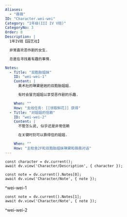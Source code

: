 ```yaml
---
Aliases:
  - "薇薇"
ID: "Character.wei-wei"
Category: "1年级(III IV V班)"
CategoryNo: 3
Order: 8
Description: |
  1年IV班【园艺社】

  非常喜欢恶作剧的女生.

  总是在寻找着有趣的事情.

Notes:
  - Title: "双胞胎姐妹"
    ID: "wei-wei-1"
    Content: |
      美术社的琳黛是她的双胞胎姐姐.

      有时会冒充姐姐以享受恶作剧的乐趣.

    When: ""
    How: "支线任务: [[领取鲜花]] 获得"
  - Title: "对姐姐的信赖"
    ID: "wei-wei-2"
    Content: |
      不管怎么说, 似乎还是非常信赖

      在关键时刻可以靠得住的姐姐.

    When: ""
    How: "主校舍2F和双胞胎姐妹琳黛和薇薇对话"
---
```

```dataviewjs
const character = dv.current();
await dv.view('Character/Description', { character });
```

```dataviewjs
const note = dv.current().Notes[0];
await dv.view('Character/Note', { note });
```
^wei-wei-1

```dataviewjs
const note = dv.current().Notes[1];
await dv.view('Character/Note', { note });
```
^wei-wei-2
